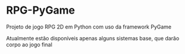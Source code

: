 # RPG-PyGame

Projeto de jogo RPG 2D em Python com uso da framework PyGame

Atualmente estão disponíveis apenas alguns sistemas base, que darão corpo ao jogo final
